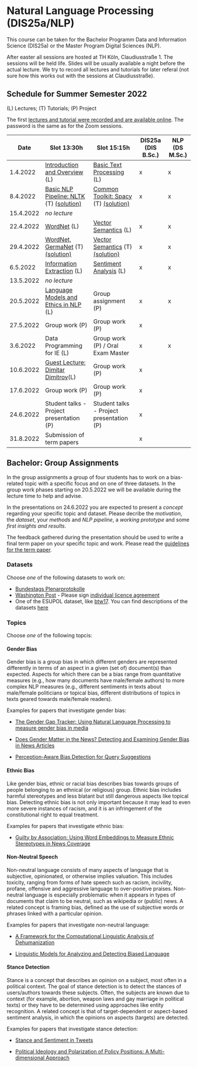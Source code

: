 # Natural Language Processing (DIS25a/NLP)

This course can be taken for the Bachelor Programm Data and Information Science (DIS25a) or the Master Program Digital Sciences (NLP).

After easter all sessions are hosted at TH Köln, Claudiusstraße 1. The sessions will be held life. Slides will be usually available a night before the actual lecture. We try to record all lectures and tutorials for later referal (not sure how this works out with the sessions at Claudiusstraße).

## Schedule for Summer Semester 2022

(L) Lectures; (T) Tutorials; (P) Project

The first [lectures and tutorial were recorded and are available online](https://th-koeln.sciebo.de/s/Col70bcubHhymJx). The password is the same as for the Zoom sessions. 

| Date      | Slot 13:30h                              | Slot 15:15h                              | DIS25a (DIS B.Sc.) | NLP (DS M.Sc.) |
|-----------|------------------------------------------|------------------------------------------|--------------------|----------------|
| 1.4.2022  | [Introduction and Overview](slides/DIS25-01-Introduction.pdf) (L)            | [Basic Text Processing](slides/DIS25-02-BasicTextProcessing.pdf) (L)                | x                  | x              |
| 8.4.2022  | [Basic NLP Pipeline: NLTK](tutorial/DIS25-01-tut-basicPipeline.md) (T) [(solution)](tutorial/DIS25_1_solution.ipynb)              | [Common Toolkit: Spacy](tutorial/DIS25-02-tut-SpacyNLTK.md) (T) [(solution)](tutorial/DIS25_2_solution.ipynb)         | x                  | x              |
| 15.4.2022 | _no lecture_                             |                                          |                    |                |
| 22.4.2022 | [WordNet](slides/DIS25-03-WordNet.pdf) (L) | [Vector Semantics](slides/DIS25-04-VectorSemantics.pdf) (L)| x                  | x              |
| 29.4.2022 | [WordNet, GermaNet](tutorial/DIS25-03-tut-WordNet.md) (T) [(solution)](tutorial/DIS25_3_solution.ipynb)                  | [Vector Semantics](tutorial/DIS25-04-tut-VectorSemantics.md) (T)   [(solution)](tutorial/DIS25_4_solution.ipynb)                  | x                  | x              |
| 6.5.2022  | [Information Extraction](slides/DIS25-05-infoextract.pdf) (L)               | [Sentiment Analysis](slides/DIS25-06-sentimentAnalysis.pdf) (L)                   | x                  | x              |
| 13.5.2022 | _no lecture_                             |                                          |                    |                |
| 20.5.2022 | [Language Models and Ethics in NLP](slides/DIS25-07-LM-Ethics.pdf) (L)    | Group assignment (P)                     | x                  | x              |
| 27.5.2022 | Group work (P)                           | Group work (P)                           | x                  |                |
| 3.6.2022  | Data Programming for IE (L)              | Group work (P) / Oral Exam Master        | x                  | x              |
| 10.6.2022 | [Guest Lecture: Dimitar Dimitrov](data/guest_lecture.md)(L)                        | Group work (P)                           | x                  |                |
| 17.6.2022 | Group work (P)                           | Group work (P)                           | x                  |                |
| 24.6.2022 | Student talks - Project presentation (P) | Student talks - Project presentation (P) | x                  |                |
| 31.8.2022 | Submission of term papers                |                                          | x                  |                |

## Bachelor: Group Assignments

In the group assignments a group of four students has to work on a bias-related topic with a specific focus and on one of three datasets. In the group work phases starting on 20.5.2022 we will be available during the lecture time to help and advise. 

In the presentations on 24.6.2022 you are expected to present a _concept_ regarding your specific topic and dataset. Please decribe the _motivation_, the _dataset_, your _methods_ and _NLP pipeline_, a _working prototype_ and some _first insights and results_.

The feedback gathered during the presentation should be used to write a final term paper on your specific topic and work. Please read the [guidelines for the term paper](term-paper.md). 

### Datasets 

Choose *one* of the following datasets to work on:

* [Bundestags Plenarprotokolle](https://www.bundestag.de/services/opendata)
* [Washington Post](https://github.com/irgroup/datasets/tree/master/WAPostv4) - Please sign [individual licence agreement](https://trec.nist.gov/data/wapost/Individual%20Application.pdf)
* One of the ESUPOL dataset, like [btw17](https://zenodo.org/record/1494858#.YoOgvS8Rpqs). You can find descriptions of the datasets [here](data/ESuPol_Datensätze_Übersicht.pdf)

### Topics

Choose *one* of the following topcis: 

#### Gender Bias

Gender bias is a group bias in which different genders are represented differently in terms of an aspect in a given (set of) document(s) than expected. Aspects for which there can be a bias range from quantitative measures (e.g., how many documents have male/female authors) to  more complex NLP measures (e.g., different sentiments in texts about male/female politicians or topical bias, different distributions of topics in texts geared towards male/female readers).

Examples for papers that investigate gender bias:

- [The Gender Gap Tracker: Using Natural Language Processing to measure gender bias in media](https://journals.plos.org/plosone/article?id=10.1371/journal.pone.0245533)

- [Does Gender Matter in the News? Detecting and Examining Gender Bias in News Articles](https://dl.acm.org/doi/10.1145/3442442.3452325)

- [Perception-Aware Bias Detection for Query Suggestions](https://link.springer.com/content/pdf/10.1007%2F978-3-030-78818-6.pdf)

#### Ethnic Bias

Like gender bias, ethnic or racial bias describes bias towards groups of people belonging to an ethnical (or religious) group. Ethnic bias includes harmful stereotypes and less blatant but still dangerous aspects like topical bias. Detecting ethnic bias is not only important because it may lead to even more severe instances of racism, and it is an infringement of the constitutional right to equal treatment.

Examples for papers that investigate ethnic bias:

- [Guilty by Association: Using Word Embeddings to Measure Ethnic Stereotypes in News Coverage](https://doi.org/10.1177/1077699020932304)

#### Non-Neutral Speech

Non-neutral language consists of many aspects of language that is subjective, opinionated, or otherwise implies valuation. This includes toxicity, ranging from forms of hate speech such as racism, incivility, profane, offensive and aggressive language to over-positive praises. Non-neutral language is especially problematic when it appears in types of documents that claim to be neutral, such as wikipedia or (public) news. A related concept is framing bias, defined as the use of subjective words or phrases linked with a particular opinion.

Examples for papers that investigate non-neutral language:

- [A Framework for the Computational Linguistic Analysis of Dehumanization](https://pubmed.ncbi.nlm.nih.gov/33733172/)

- [Linguistic Models for Analyzing and Detecting Biased Language](https://aclanthology.org/P13-1162.pdf)

#### Stance Detection

Stance is a concept that describes an opinion on a subject, most often in a political context. The goal of stance detection is to detect the stances of users/authors towards these subjects. Often, the subjects are known due to context (for example, abortion, weapon laws and gay marriage in political texts) or they have to be determined using approaches like entity recognition. A related concept is that of target-dependent or aspect-based sentiment analysis, in which the opinions on aspects (targets) are detected.

Examples for papers that investigate stance detection:

- [Stance and Sentiment in Tweets](https://dl.acm.org/doi/10.1145/3003433)

- [Political Ideology and Polarization of Policy Positions: A Multi-dimensional Approach](https://arxiv.org/abs/2106.14387)
